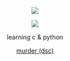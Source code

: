 <p align="center">  
<img src="https://komarev.com/ghpvc/?username=0x7a6562&color=grey">
</p>
    <p align="center">
  <img src="https://discord.c99.nl/widget/theme-4/863214572440649738.png" />
</p>
<p align="center">
learning c & python
<p align="center">
    <a href="https://discord.gg/murder">murder (dsc)</a>
